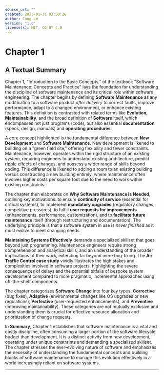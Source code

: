 ```yaml
---
source_url: ""
created: 2025-01-31 03:50:26
author: Cong Le
version: "1.0"
license(s): MIT, CC BY 4.0
---
```


# Chapter 1

## A Textual Summary

Chapter 1, "Introduction to the Basic Concepts," of the textbook "Software Maintenance: Concepts and Practice" lays the foundation for understanding the discipline of software maintenance and its critical role within software engineering. The chapter begins by defining **Software Maintenance** as any modification to a software product *after delivery* to correct faults, improve performance, adapt to a changed environment, or enhance existing features. This definition is contrasted with related terms like **Evolution**, **Maintainability**, and the broad definition of **Software** itself, which encompasses not just programs (code), but also essential **documentation** (specs, design, manuals) and **operating procedures**.

A core concept highlighted is the fundamental difference between **New Development** and **Software Maintenance**.  New development is likened to building on a "green field site," offering flexibility and fewer constraints. Maintenance, however, operates within the rigid structure of an *existing system*, requiring engineers to understand existing architecture, predict ripple effects of changes, and possess a wider range of skills beyond coding.  This difference is likened to adding a room to an existing building versus constructing a new building entirely, where maintenance often involves higher costs per square foot due to the need to work within existing constraints.

The chapter then elaborates on **Why Software Maintenance is Needed**, outlining key motivations: to ensure **continuity of service** (essential for critical systems), to implement **mandatory upgrades** (regulatory changes, competitive pressures), to fulfill **user requests for improvements** (enhancements, performance, customization), and to **facilitate future maintenance** itself (through restructuring and documentation).  The underlying principle is that a software system in use is *never finished* as it must evolve to meet changing needs.

**Maintaining Systems Effectively** demands a specialized skillset that goes beyond just programming.  Maintenance engineers require strong comprehension and analytical skills, and an understanding of the broader implications of their work, extending far beyond mere bug-fixing.  The **Air Traffic Control case study** vividly illustrates the high stakes and complexities involved in software projects, highlighting the severe consequences of delays and the potential pitfalls of bespoke system development compared to more pragmatic, incremental approaches using off-the-shelf components.

The chapter categorizes **Software Change** into four key types: **Corrective** (bug fixes), **Adaptive** (environmental changes like OS upgrades or new regulations), **Perfective** (user-requested enhancements), and **Preventive** (improving maintainability).  These categories are not mutually exclusive and understanding them is crucial for effective resource allocation and prioritization of change requests.

In **Summary**, Chapter 1 establishes that software maintenance is a vital and costly discipline, often consuming a larger portion of the software lifecycle budget than development. It is a distinct activity from new development, operating under unique constraints and demanding a specialized skillset. The chapter stresses the ever-evolving nature of software and emphasizes the necessity of understanding the fundamental concepts and building blocks of software maintenance to manage this evolution effectively in a world increasingly reliant on software systems.


---
